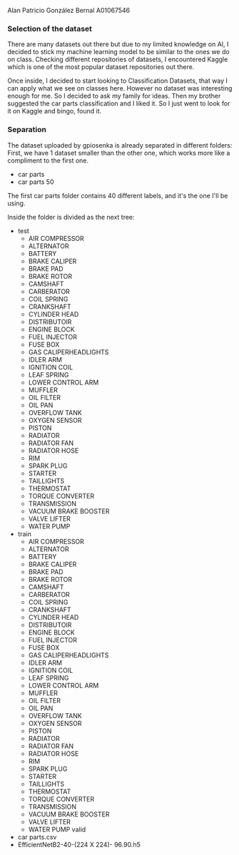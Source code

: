 Alan Patricio González Bernal
A01067546

### Selection of the dataset
There are many datasets out there but due to my limited knowledge on
AI, I decided to stick my machine learning model to be similar to the ones
we do on class. Checking different repositories of datasets, I encountered
Kaggle which is one of the most popular dataset repositories out there. 

Once inside, I decided to start looking to Classification Datasets, that way
I can apply what we see on classes here. However no dataset was interesting
enough for me. So I decided to ask my family for ideas. Then my brother
suggested the car parts classification and I liked it. So I just went to look
for it on Kaggle and bingo, found it.

### Separation
The dataset uploaded by gpiosenka is already separated in different folders:
First, we have 1 dataset smaller than the other one, which works more like a 
compliment to the first one.
- car parts
- car parts 50

The first car parts folder contains 40 different labels, and it's the one
I'll be using.

Inside the folder is divided as the next tree:
- test
    - AIR COMPRESSOR
    - ALTERNATOR
    - BATTERY
    - BRAKE CALIPER
    - BRAKE PAD
    - BRAKE ROTOR
    - CAMSHAFT
    - CARBERATOR
    - COIL SPRING
    - CRANKSHAFT
    - CYLINDER HEAD
    - DISTRIBUTOIR
    - ENGINE BLOCK
    - FUEL INJECTOR
    - FUSE BOX
    - GAS CALIPERHEADLIGHTS
    - IDLER ARM
    - IGNITION COIL
    - LEAF SPRING
    - LOWER CONTROL ARM
    - MUFFLER
    - OIL FILTER
    - OIL PAN
    - OVERFLOW TANK
    - OXYGEN SENSOR
    - PISTON
    - RADIATOR
    - RADIATOR FAN
    - RADIATOR HOSE
    - RIM
    - SPARK PLUG
    - STARTER
    - TAILLIGHTS
    - THERMOSTAT
    - TORQUE CONVERTER
    - TRANSMISSION
    - VACUUM BRAKE BOOSTER
    - VALVE LIFTER
    - WATER PUMP
- train
    - AIR COMPRESSOR
    - ALTERNATOR
    - BATTERY
    - BRAKE CALIPER
    - BRAKE PAD
    - BRAKE ROTOR
    - CAMSHAFT
    - CARBERATOR
    - COIL SPRING
    - CRANKSHAFT
    - CYLINDER HEAD
    - DISTRIBUTOIR
    - ENGINE BLOCK
    - FUEL INJECTOR
    - FUSE BOX
    - GAS CALIPERHEADLIGHTS
    - IDLER ARM
    - IGNITION COIL
    - LEAF SPRING
    - LOWER CONTROL ARM
    - MUFFLER
    - OIL FILTER
    - OIL PAN
    - OVERFLOW TANK
    - OXYGEN SENSOR
    - PISTON
    - RADIATOR
    - RADIATOR FAN
    - RADIATOR HOSE
    - RIM
    - SPARK PLUG
    - STARTER
    - TAILLIGHTS
    - THERMOSTAT
    - TORQUE CONVERTER
    - TRANSMISSION
    - VACUUM BRAKE BOOSTER
    - VALVE LIFTER
    - WATER PUMP valid
- car parts.csv
- EfficientNetB2-40-(224 X 224)- 96.90.h5
